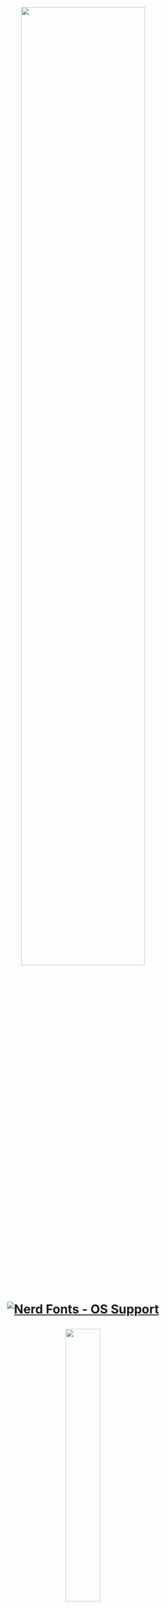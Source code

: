 <p align="center"><img width=75% src="https://user-images.githubusercontent.com/83662813/137393969-57054884-cb03-4729-8581-2b70872353d4.png"></p> 
 <h1 align="center">
 
<a href="#patched-fonts" title=""><img src="https://raw.githubusercontent.com/wiki/ryanoasis/nerd-fonts/images/faux-shield-badge-os-logos.svg?sanitize=true" alt="Nerd Fonts - OS Support"></a> 
</h1>

<p align="center"><img width=40% src="https://user-images.githubusercontent.com/83662813/137395649-694759ec-a57e-4b8f-87bf-62315946794c.png"></p>

<h1 align="center">

[![Awesome](https://cdn.rawgit.com/sindresorhus/awesome/d7305f38d29fed78fa85652e3a63e154dd8e8829/media/badge.svg)](https://github.com/sindresorhus/awesome#readme)
></a> 
 </h1>
 
![-----------------------------------------------------](https://raw.githubusercontent.com/andreasbm/readme/master/assets/lines/rainbow.png)

**Introduction**
 
> When Sumerian merchants first recorded livestock sales on clay tablets, finance technology was born. Five thousand years later, technology has evolved into a new class of digital tools reshaping every aspect of the business. No matter what future entrepreneurs see for their finance organization, one thing is clear: That future is now. If they’re going to compete in the digital world, their organization needs to forecast and manage more effectively and become more efficient.
 
![blockchain-gd96dedea2_1920](https://user-images.githubusercontent.com/83662813/137159078-a2b4b084-8d66-4a32-8d44-59b44cbc1d51.jpg)
 
 <!-- TABLE OF CONTENTS -->
 <img align="left" src="https://user-images.githubusercontent.com/65415371/124740340-9eb50180-df12-11eb-9295-e33ac2752c57.png" width="50px" />
<h2 id="table-of-contents"> Table of Contents</h2>

<details open="open">
  <summary>Table of Contents</summary>
  <ol>
    <li><a href="#Background"> ➤ Background</a></li>
    <li><a href="#The-finance-Factory"> ➤ The Finance Factory</a></li>
    <li><a href="#The-role-of-finance"> ➤ The role of finance</a></li>
    <li><a href="#Finance-Cycles"> ➤ Finance Cycles</a></li>
    <li><a href="#Self-service"> ➤ Self-service</a></li>
    <li><a href="#Operating-Models"> ➤ Operating Models</a></li>
    <li><a href="#Enterprise-resource-planning"> ➤ Enterprise resource planning</a></li>
    <li><a href="#Data"> ➤ Data</a></li>
    <li><a href="#Workforce-and-workplace"> ➤ Workforce and workplace</a></li>
    <li><a href="about-the-project"> ➤ About The Project</a></li>
    <li><a href="#Prerequisites"> ➤ Prerequisites</a></li>
    <li><a href="#Project-roadmap"> ➤ Project Roadmap</a></li>
    <li>
      <a href="#preprocessing"> ➤ Preprocessing</a>
      <ul>
        <li><a href="#preprocessed-data">Pre-processed data</a></li>
        <li><a href="#statistical-feature">Statistical feature</a></li>
        <li><a href="#Key-Project-Features">Key Project Features</a></li>
      </ul>
    </li>
    <!--<li><a href="#experiments">Experiments</a></li>-->
    <li><a href="#results-and-discussion"> ➤ Results and Discussion</a></li>
    <li><a href="#references"> ➤ References</a></li>
    <li><a href="#contributors"> ➤ Contributors</a></li>
  </ol>
 
 ![-----------------------------------------------------](https://raw.githubusercontent.com/andreasbm/readme/master/assets/lines/rainbow.png)
 
 
 ### Background

***As a group we embarked on a journey to utilize the knowledge gathered of the last six months and apply our understanding of the Fintech industry, it's implications and applications on the world's financial sector. In this project, we will be partaking in a deep dive of what's to come from crytography, smart contracts, decentralize finance, blockchain and crytocurrencies. We are all apprehensive of our knowledge of the Fintech industry, it's growth from the late 1990s, and it's presence in all walks of life. This has proven to be an exciting endeavour and we do hope that enthusiasm shown through.***

 ![mainpic](https://user-images.githubusercontent.com/83662813/137146813-b484bb42-ecbc-4c0b-8b34-947f88faf444.jpg)
 
 ![-----------------------------------------------------](https://raw.githubusercontent.com/andreasbm/readme/master/assets/lines/rainbow.png)
 
Digital disruption is changing what we do, and how we get things done, in countless ways. What does this have to do with the future of Finance? In short **Everything!** Here's the future we see. The eight predictions about digital transformation in Finance:
 
 ![-----------------------------------------------------](https://raw.githubusercontent.com/andreasbm/readme/master/assets/lines/rainbow.png)

### The Finance Factory

<p align="left"><img width=75% src="https://user-images.githubusercontent.com/83662813/137217307-acdee3cd-67df-47d6-bbdd-df230cf2ab8f.jpg"></p>

Transactions will be touchless as automation and blockchain reach deeper into finance operations. In the years ahead, cloud-based ERP, automation, and cognitive innovation will continue apace, creating opportunities to radically simplify processes and free up people. Adding blockchain to the mix will only accelerate this trend. As this transition picks up speed, the capacity of humans to add value will be unleashed.

Some find it interesting to speculate about finance disappearing under the crush of digital disruption, but we don’t see that happening. Yes, finance will likely be leaner, but that will mostly be a function of headcount in operational finance (order-to-cash, procure-to-pay, transactional accounting, etc.). Meanwhile, expectations for support from business finance (business partnering, reporting, planning, budgeting, forecasting, etc.) and specialized finance (tax, treasury, IR, etc.) will continue to grow.
 
 ![-----------------------------------------------------](https://raw.githubusercontent.com/andreasbm/readme/master/assets/lines/rainbow.png)   

### The role of Finance

<p align="left"><img width=75% src="https://user-images.githubusercontent.com/83662813/137187176-28be4c64-63fd-48a9-bf71-92cef967da31.jpg"></p>

With Operations largely automated, Finance will double down on business insights and service. Success is not assured. Whether finance continues to direct the resources currently under its control will be dependent on its ability to add value. That will require quality insights and exceptional customer service. Some finance organizations will evolve into full-fledged business service centers.

Companies know that sharing knowledge across disciplines is a good thing, even if it creates headaches. Learn what it takes to make the most of blurring boundaries.
 
 ![-----------------------------------------------------](https://raw.githubusercontent.com/andreasbm/readme/master/assets/lines/rainbow.png)   
     
### Finance Cycles

<p align="left"><img width=75% src="https://user-images.githubusercontent.com/83662813/137189565-f0b2aedf-67d7-4d7b-b683-42c778102d3a.jpg"></p>

Finance goes real time. Periodic reporting will no longer drive operations and decisions, if it ever did. When both actuals and forecasts can be produced instantly on demand, traditional cycles become less relevant. The old distinction between operational and analytical data begins to disappear. Finance organizations will still need to meet external demands for cyclical information, but outside investors may also want more frequent performance information. Leading organizations will be operating with a new mantra: There is no close. You’re not forecasting once a month or quarterly. It’s all happening in real-time.

Many finance cycles today are driven by technology and data-processing limitations. Things happen on a regular schedule because that’s the only way they can happen. When information becomes instantly available to those who need it, traditional cycles become unnecessary. That frees people up to focus on discovering new insights and acting on them.
 
 ![-----------------------------------------------------](https://raw.githubusercontent.com/andreasbm/readme/master/assets/lines/rainbow.png)   
   
### Self-service

<p align="left"><img width=75% src="https://user-images.githubusercontent.com/83662813/137186180-9db95aa3-9261-4d75-8e65-a84e7e489183.jpg"></p>

Self-service will become the norm. Finance will be uneasy about this. There are plenty of business people who don’t need hand-holding when it comes to basic finance. If they could get their questions answered by a digital voice on their smart phones, they’d be happy to do so. Activities ranging from budget queries to report production and more will be automated. Over time, smart agents will learn what kinds of business information an individual needs, and deliver that information proactively. As that future unfolds, data in spreadsheets will be replaced by visually rich information that is intuitively accessible and easy-to-use.

With growing expectations for responsiveness and quality from finance, getting self-service right is paramount. When your customers are having to take care of themselves, the last thing finance needs is for them to be frustrated or unhappy.
 
 ![-----------------------------------------------------](https://raw.githubusercontent.com/andreasbm/readme/master/assets/lines/rainbow.png)
   
### Operating Models

<p align="left"><img width=75% src="https://user-images.githubusercontent.com/83662813/137190242-06021d33-71be-4151-af22-f496296bce25.png"></p>

New service-delivery models will emerge as robots and algorithms join a more diverse finance workforce, think about the integration of freelancers, gig workers, and crowds. Companies will assess the benefits of automation against onshore and offshore operations. Automation provides a new lever for managing costs, one that gives finance organizations the opportunity to reevaluate how they’re organized, where work gets done, and what kinds of processes no longer require human intervention. Finance-as-a-service will gain traction beyond mid-market companies.

Companies may see significant disruption in the offshoring and outsourcing space, with individual suppliers and their capabilities looking quite different than they do today. At the same time, the need to build dynamic, cross-functional teams will strain finance organizations that aren’t preparing now for what’s ahead. As with all changes, good leaders will be essential for navigating these transitions.
   
 ![-----------------------------------------------------](https://raw.githubusercontent.com/andreasbm/readme/master/assets/lines/rainbow.png) 
 
### Enterprise resource planning

<p align="left"><img width=75% src="https://user-images.githubusercontent.com/83662813/137186464-27b9831e-dd72-4766-b183-de5a456d9ab7.jpg"></p>

Finance applications and microservices challenge traditional ERP. Big venders will be prepared. ERP vendors are already building digital technologies like automation, blockchain, and cognitive tools into their products, but that won’t forestall competition. Look for the landscape to shift as new players enter the ERP space with specialized applications and microservices that sit on top of—and integrate with—ERP platforms. Cloud-based ERP will help ensure that you’re constantly updated on the latest release.

Finance is entering a golden age of technology. As cloud becomes the norm for ERP, finance applications and microservices will proliferate. You’ll be able to drastically reduce the complexity and cost of technology, without sacrificing functionality.
   
 ![-----------------------------------------------------](https://raw.githubusercontent.com/andreasbm/readme/master/assets/lines/rainbow.png)
 
### Data

<p align="left"><img width=75% src="https://user-images.githubusercontent.com/83662813/137186547-c5d76f92-ed10-439b-bc76-a5a8cdb7ab00.jpg"></p>

The proliferation of APIs will drive data standardization, but it won't be enough. Companies will still be struggling to clean up their data messes. Few companies are doing the hard work needed to align and integrate data—which means they won’t capture the full value of digital transformation. Those hoping for a silver bullet to solve their data problems will be disappointed. Automation and cognitive will make it easier to get the work done, but it’s still going to be hard and tedious. What are we talking about? Commas, abbreviations, data-entry fields, nomenclature, and hundreds of similar factors. It’s not glamorous, and it’s not glitzy. But it is important.

Data problems hide beneath the surface for many CFOs, some of whom don’t fully appreciate the heavy lifting required to fulfill their requests. That’s partly because the problems involve technical issues, and partly because there’s little motivation for people to elevate the problems to the corner office. No one wants to be the bearer of bad tidings.
  
 
 ![-----------------------------------------------------](https://raw.githubusercontent.com/andreasbm/readme/master/assets/lines/rainbow.png)
   
### Workforce and workplace

<p align="left"><img width=75% src="https://user-images.githubusercontent.com/83662813/137186654-b7033ea7-a358-4983-8cf0-805307851e9e.jpg"></p>

Employees will be doing new things in new ways, some of which will make CFOs uncomfortable. Finance talent models are evolving quickly, with a premium placed on data scientists, business analysts, and storytellers. This represents a dramatic shift for many finance organizations. To get ready, companies will need to make sure that their new hires represent the future they’re striving for. Important qualities include a strong customer service orientation, flexibility, and good collaboration skills—in addition to the technical capabilities needed for specific jobs. Also, all of their people should be able to contribute to elevating the value of finance in terms of communication, impact, and influence. They absolutely have to make every new hire count.

Implementing new technologies is relatively easy compared to changing their talent model. They’re obviously connected, but cultural and organizational shifts related to their workforce may take much more time and care to get right. 
 
 ![-----------------------------------------------------](https://raw.githubusercontent.com/andreasbm/readme/master/assets/lines/rainbow.png)

<!-- ABOUT THE PROJECT -->
 <img align="left" src="https://user-images.githubusercontent.com/65415371/124739629-f43cde80-df11-11eb-9033-c5d1d7194f03.png" width="50px" />
<h2 id="about-the-project"> About The Project</h2>
 
 <p align="justify">
  
 *
 *
 *
 *
  
 ![-----------------------------------------------------](https://raw.githubusercontent.com/andreasbm/readme/master/assets/lines/rainbow.png)
  
  <!-- PREREQUISITES -->
  <img align="left" src="https://user-images.githubusercontent.com/65415371/124740780-04a18900-df13-11eb-8a53-ad66e031b55f.png" width="50px" />
<h2 id="prerequisites"> Prerequisites</h2>

[![made-with-python](https://img.shields.io/badge/Made%20with-Python-1f425f.svg)](https://www.python.org/) <br>
[![Made withJupyter](https://img.shields.io/badge/Made%20with-Jupyter-orange?style=for-the-badge&logo=Jupyter)](https://jupyter.org/try) <br>

<!--This project is written in Python programming language. <br>-->
The following open source packages are used in this project:
* Numpy
* Pandas
* Matplotlib
* Solidity
*
*
* 
*
 
![-----------------------------------------------------](https://raw.githubusercontent.com/andreasbm/readme/master/assets/lines/rainbow.png)

<!-- ROADMAP -->
 <img align="left" src="https://user-images.githubusercontent.com/65415371/124739746-10d91680-df12-11eb-86cd-9aa9494e01bd.png" width="50px" />
<h2 id="roadmap"> Roadmap</h2>
 
 <p align="justify">
  
  *
  *
  *
  *
  
 ![-----------------------------------------------------](https://raw.githubusercontent.com/andreasbm/readme/master/assets/lines/rainbow.png)

<!-- PREPROCESSING -->
 <img align="left" src="https://user-images.githubusercontent.com/65415371/124740290-8e048b80-df12-11eb-9c29-654c9cb4561b.png" width="50px" />
<h2 id="preprocessing"> Preprocessing</h2>
 
 <p align="justify">
  
  *
  *
  *
  *
  
 
 ![-----------------------------------------------------](https://raw.githubusercontent.com/andreasbm/readme/master/assets/lines/rainbow.png)

<!-- PRE-PROCESSED DATA -->
 <img align="left" src="https://user-images.githubusercontent.com/65415371/124740742-f94e5d80-df12-11eb-8ca9-7d2ad4f56e3d.png" width="50px" />
<h2 id="preprocessed-data"> Pre-processed data</h2>
 
 <p align="justify">
  
  *
  *
  *
  *
 
 ![-----------------------------------------------------](https://raw.githubusercontent.com/andreasbm/readme/master/assets/lines/rainbow.png)

<!-- STATISTICAL FEATURE -->
 <img align="left" src="https://user-images.githubusercontent.com/65415371/124741011-3581be00-df13-11eb-8d9a-b44e6fe248a8.png" width="50px" />
<h2 id="statistical-feature"> Statistical feature</h2>
 
 <p align="justify">
  
  *
  *
  *
  *
  
  ![-----------------------------------------------------](https://raw.githubusercontent.com/andreasbm/readme/master/assets/lines/rainbow.png)
 
 

<!-- KEY PROJECT FEATURES -->
 <img align="left" src="https://user-images.githubusercontent.com/65415371/124739888-2cdcb800-df12-11eb-8952-5be64764a7aa.png" width="50px" />
<h2 id="key-project-features"> Key Project Features</h2>

1.

2.

3.

4.

5.

6.
 
 
 ![-----------------------------------------------------](https://raw.githubusercontent.com/andreasbm/readme/master/assets/lines/rainbow.png)

<!-- RESULTS AND DISCUSSION -->
<img align="left" src="https://user-images.githubusercontent.com/65415371/124740181-74634400-df12-11eb-929c-9aa1bf060806.png" width="50px" />
<h2 id="results-and-discussion"> Results and Discussion</h2>

<p align="justify">
 
*
*
*
*
 
![-----------------------------------------------------](https://raw.githubusercontent.com/andreasbm/readme/master/assets/lines/rainbow.png)

<!-- REFERENCES -->
<img align="left" src="https://user-images.githubusercontent.com/65415371/124740898-1b47e000-df13-11eb-9518-037652dceeb8.png" width="50px" />
<h2 id="references"> References</h2>
 
 <p align="justify">
  
 *
 *
 *
 * 
  
 ![-----------------------------------------------------](https://raw.githubusercontent.com/andreasbm/readme/master/assets/lines/rainbow.png)

<!-- CONTRIBUTORS -->
<img align="left" src="https://user-images.githubusercontent.com/65415371/124740842-108d4b00-df13-11eb-99f7-c36edc39b2a0.png" width="50px" />
<h2 id="contributors"> Contributors</h2>

Group Members: ***Ethol Palmer, John Mari Mangahas, Keith Louis, Martin Anthony Mangahas, Ameera Gafoor, Grace Zai***


 <br>
✤ <i>This was the final project for the course; SCS FinTech Boot Camp (May 2021), at <a href="https://bootcamp.learn.utoronto.ca/fintech//">University of Toronto</a><i>
